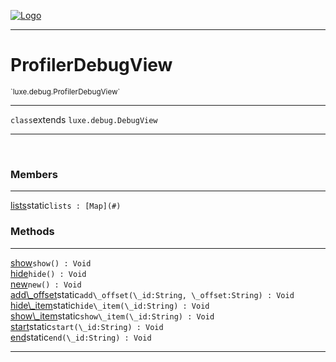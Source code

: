 
[![Logo](../../../images/logo.png)](../../../api/index.html)

---



<h1>ProfilerDebugView</h1>
<small>`luxe.debug.ProfilerDebugView`</small>



---

`class`extends <code><span>luxe.debug.DebugView</span></code>

---

&nbsp;
&nbsp;



<h3>Members</h3> <hr/><span class="member apipage">
                <a name="lists"><a class="lift" href="#lists">lists</a></a><span class="inline-block static">static</span><code class="signature apipage">lists : [Map](#)</code><br/></span>
            <span class="small_desc_flat"></span>





<h3>Methods</h3> <hr/><span class="method apipage">
            <a name="show"><a class="lift" href="#show">show</a></a><code class="signature apipage">show() : Void</code><br/><span class="small_desc_flat"></span>
        </span>
    <span class="method apipage">
            <a name="hide"><a class="lift" href="#hide">hide</a></a><code class="signature apipage">hide() : Void</code><br/><span class="small_desc_flat"></span>
        </span>
    <span class="method apipage">
            <a name="new"><a class="lift" href="#new">new</a></a><code class="signature apipage">new() : Void</code><br/><span class="small_desc_flat"></span>
        </span>
    <span class="method apipage">
            <a name="add_offset"><a class="lift" href="#add_offset">add\_offset</a></a><span class="inline-block static">static</span><code class="signature apipage">add\_offset(\_id:String<span></span>, \_offset:String<span></span>) : Void</code><br/><span class="small_desc_flat"></span>
        </span>
    <span class="method apipage">
            <a name="hide_item"><a class="lift" href="#hide_item">hide\_item</a></a><span class="inline-block static">static</span><code class="signature apipage">hide\_item(\_id:String<span></span>) : Void</code><br/><span class="small_desc_flat"></span>
        </span>
    <span class="method apipage">
            <a name="show_item"><a class="lift" href="#show_item">show\_item</a></a><span class="inline-block static">static</span><code class="signature apipage">show\_item(\_id:String<span></span>) : Void</code><br/><span class="small_desc_flat"></span>
        </span>
    <span class="method apipage">
            <a name="start"><a class="lift" href="#start">start</a></a><span class="inline-block static">static</span><code class="signature apipage">start(\_id:String<span></span>) : Void</code><br/><span class="small_desc_flat"></span>
        </span>
    <span class="method apipage">
            <a name="end"><a class="lift" href="#end">end</a></a><span class="inline-block static">static</span><code class="signature apipage">end(\_id:String<span></span>) : Void</code><br/><span class="small_desc_flat"></span>
        </span>
    





---

&nbsp;
&nbsp;
&nbsp;
&nbsp;